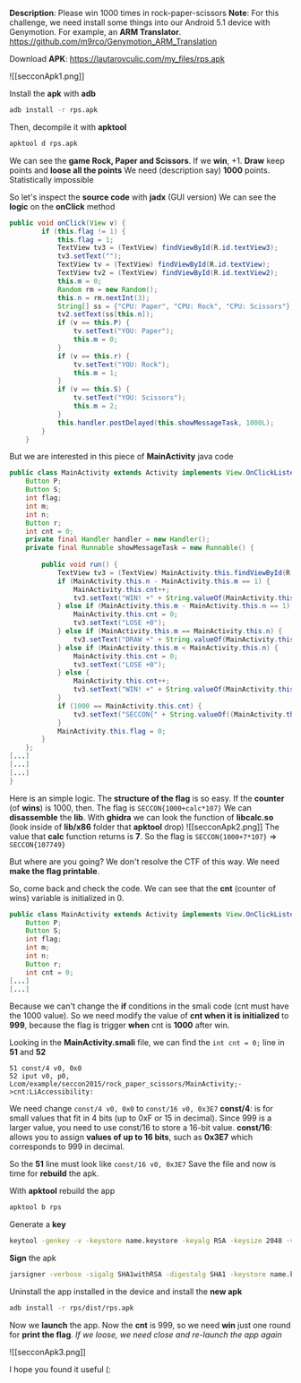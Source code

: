 **Description**: Please win 1000 times in rock-paper-scissors
**Note**: For this challenge, we need install some things into our Android 5.1 device with Genymotion.
For example, an **ARM Translator**.
https://github.com/m9rco/Genymotion_ARM_Translation

Download **APK**: https://lautarovculic.com/my_files/rps.apk

![[secconApk1.png]]

Install the **apk** with **adb**
```bash
adb install -r rps.apk
```

Then, decompile it with **apktool**
```bash
apktool d rps.apk
```

We can see the **game Rock, Paper and Scissors**.
If we **win**, +1.
**Draw** keep points and **loose all the points**
We need (description say) **1000** points. Statistically impossible

So let's inspect the **source code** with **jadx** (GUI version)
We can see the **logic** on the **onClick** method
```java
public void onClick(View v) {  
        if (this.flag != 1) {  
            this.flag = 1;  
            TextView tv3 = (TextView) findViewById(R.id.textView3);  
            tv3.setText("");  
            TextView tv = (TextView) findViewById(R.id.textView);  
            TextView tv2 = (TextView) findViewById(R.id.textView2);  
            this.m = 0;  
            Random rm = new Random();  
            this.n = rm.nextInt(3);  
            String[] ss = {"CPU: Paper", "CPU: Rock", "CPU: Scissors"};  
            tv2.setText(ss[this.n]);  
            if (v == this.P) {  
                tv.setText("YOU: Paper");  
                this.m = 0;  
            }  
            if (v == this.r) {  
                tv.setText("YOU: Rock");  
                this.m = 1;  
            }  
            if (v == this.S) {  
                tv.setText("YOU: Scissors");  
                this.m = 2;  
            }  
            this.handler.postDelayed(this.showMessageTask, 1000L);  
        }  
    }
```

But we are interested in this piece of **MainActivity** java code
```java
public class MainActivity extends Activity implements View.OnClickListener {  
    Button P;  
    Button S;  
    int flag;  
    int m;  
    int n;  
    Button r;  
    int cnt = 0;  
    private final Handler handler = new Handler();  
    private final Runnable showMessageTask = new Runnable() { 
    
        public void run() {  
            TextView tv3 = (TextView) MainActivity.this.findViewById(R.id.textView3);  
            if (MainActivity.this.n - MainActivity.this.m == 1) {  
                MainActivity.this.cnt++;  
                tv3.setText("WIN! +" + String.valueOf(MainActivity.this.cnt));  
            } else if (MainActivity.this.m - MainActivity.this.n == 1) {  
                MainActivity.this.cnt = 0;  
                tv3.setText("LOSE +0");  
            } else if (MainActivity.this.m == MainActivity.this.n) {  
                tv3.setText("DRAW +" + String.valueOf(MainActivity.this.cnt));  
            } else if (MainActivity.this.m < MainActivity.this.n) {  
                MainActivity.this.cnt = 0;  
                tv3.setText("LOSE +0");  
            } else {  
                MainActivity.this.cnt++;  
                tv3.setText("WIN! +" + String.valueOf(MainActivity.this.cnt));  
            }  
            if (1000 == MainActivity.this.cnt) {  
                tv3.setText("SECCON{" + String.valueOf((MainActivity.this.cnt + MainActivity.this.calc()) * 107) + "}");  
            }  
            MainActivity.this.flag = 0;  
        }  
    };
[...]
[...]
[...]
}
```

Here is an simple logic. The **structure of the flag** is so easy.
If the **counter** (of **wins**) is 1000, then. The flag is
`SECCON{1000+calc*107}`
We can **disassemble** the **lib**.
With **ghidra** we can look the function of **libcalc.so** (look inside of **lib/x86** folder that **apktool** drop)
![[secconApk2.png]]
The value that **calc** function returns is **7**.
So the flag is `SECCON{1000+7*107}` => `SECCON{107749}`

But where are you going?
We don't resolve the CTF of this way.
We need **make the flag printable**.

So, come back and check the code.
We can see that the **cnt** (counter of wins) variable is initialized in 0.
```java
public class MainActivity extends Activity implements View.OnClickListener {  
    Button P;  
    Button S;  
    int flag;  
    int m;  
    int n;  
    Button r;  
    int cnt = 0;
[...]
[...]
```

Because we can't change the **if** conditions in the smali code (cnt must have the 1000 value).
So we need modify the value of **cnt when it is initialized** to **999**, because the flag is trigger **when** cnt is **1000** after win.

Looking in the **MainActivity.smali** file, we can find the `int cnt = 0;` line in **51** and **52**
```smali
51 const/4 v0, 0x0
52 iput v0, p0, Lcom/example/seccon2015/rock_paper_scissors/MainActivity;->cnt:LiAccessibility:
```

We need change `const/4 v0, 0x0` to `const/16 v0, 0x3E7`
**const/4**: is for small values that fit in 4 bits (up to 0xF or 15 in decimal). Since 999 is a larger value, you need to use const/16 to store a 16-bit value.
**const/16**: allows you to assign **values of up to 16 bits**, such as **0x3E7** which corresponds to 999 in decimal.

So the **51** line must look like `const/16 v0, 0x3E7`
Save the file and now is time for **rebuild** the apk.

With **apktool** rebuild the app
```bash
apktool b rps
```

Generate a **key**
```bash
keytool -genkey -v -keystore name.keystore -keyalg RSA -keysize 2048 -validity 10000 -alias alias
```

**Sign** the apk
```bash
jarsigner -verbose -sigalg SHA1withRSA -digestalg SHA1 -keystore name.keystore rps/dist/rps.apk alias
```

Uninstall the app installed in the device and install the **new apk**
```bash
adb install -r rps/dist/rps.apk
```

Now we **launch** the app. Now the **cnt** is 999, so we need **win** just one round for **print the flag**.
*If we loose, we need close and re-launch the app again*

![[secconApk3.png]]


I hope you found it useful (: